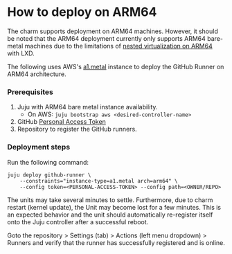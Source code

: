 # How to deploy on ARM64

The charm supports deployment on ARM64 machines. However, it should be noted that the ARM64
deployment currently only supports ARM64 bare-metal machines due to the limitations of
[nested virtualization on ARM64](https://developer.arm.com/documentation/102142/0100/Nested-virtualization)
with LXD.

The following uses AWS's [a1.metal](https://aws.amazon.com/blogs/aws/now-available-bare-metal-arm-based-ec2-instances/)
instance to deploy the GitHub Runner on ARM64 architecture.

### Prerequisites
1. Juju with ARM64 bare metal instance availability.
    - On AWS: `juju bootstrap aws <desired-controller-name>`
2. GitHub [Personal Access Token](https://docs.github.com/en/authentication/keeping-your-account-and-data-secure/managing-your-personal-access-tokens)
3. Repository to register the GitHub runners.

### Deployment steps

Run the following command:
```shell
juju deploy github-runner \
    --constraints="instance-type=a1.metal arch=arm64" \
    --config token=<PERSONAL-ACCESS-TOKEN> --config path=<OWNER/REPO>
```

The units may take several minutes to settle. Furthermore, due to charm restart (kernel update),
the Unit may become lost for a few minutes. This is an expected behavior and the unit should
automatically re-register itself onto the Juju controller after a successful reboot.

Goto the repository > Settings (tab) > Actions (left menu dropdown) > Runners and verify that the
runner has successfully registered and is online.
